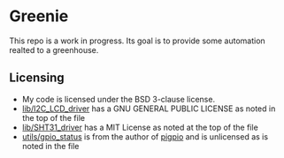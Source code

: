 # Greenie

This repo is a work in progress. Its goal is to provide some automation realted
to a greenhouse.

## Licensing

- My code is licensed under the BSD 3-clause license.
- [lib/I2C_LCD_driver](lib/I2C_LCD_driver.py) has a GNU GENERAL PUBLIC LICENSE as noted in the top of the file
- [lib/SHT31_driver](lib/SHT31_driver.py) has a MIT License as noted at the top of the file
- [utils/gpio_status](utils/gpio_status.py) is from the author of [pigpio](http://abyz.me.uk/rpi/pigpio/) and is unlicensed as is noted in the file


